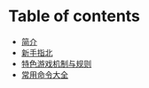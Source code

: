 # Table of contents

* [简介](README.md)
* [新手指北](xin-shou-zhi-bei.md)
* [特色游戏机制与规则](te-se-you-xi-ji-zhi-yu-gui-ze.md)
* [常用命令大全](chang-yong-ming-ling-da-quan.md)
